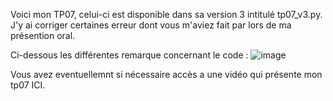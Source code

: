 Voici mon TP07, celui-ci est disponible dans sa version 3 intitulé tp07_v3.py. J'y ai corriger certaines erreur dont vous m'aviez fait par lors de ma présention oral.

Ci-dessous les différentes remarque concernant le code :
![image](https://github.com/MaximeMalpica/TP07/assets/147186523/303370dc-3dff-47c0-a9d2-5cd26c38bcb2)

Vous avez eventuellemnt si nécessaire accès a une vidéo qui présente mon tp07 ICI.
